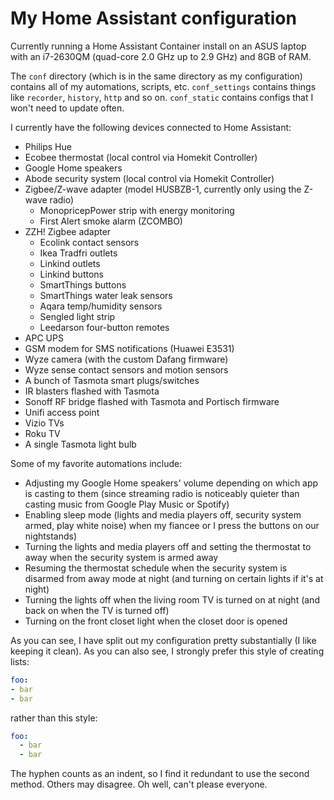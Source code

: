# My Home Assistant configuration

Currently running a Home Assistant Container install on an ASUS laptop with an i7-2630QM (quad-core 2.0 GHz up to 2.9 GHz) and 8GB of RAM.

The `conf` directory (which is in the same directory as my configuration) contains all of my automations, scripts, etc. `conf_settings` contains things like `recorder`, `history`, `http` and so on. `conf_static` contains configs that I won't need to update often. 

I currently have the following devices connected to Home Assistant:
- Philips Hue
- Ecobee thermostat (local control via Homekit Controller)
- Google Home speakers
- Abode security system (local control via Homekit Controller)
- Zigbee/Z-wave adapter (model HUSBZB-1, currently only using the Z-wave radio)
    - MonopricepPower strip with energy monitoring
    - First Alert smoke alarm (ZCOMBO)
- ZZH! Zigbee adapter
    - Ecolink contact sensors
    - Ikea Tradfri outlets
    - Linkind outlets
    - Linkind buttons
    - SmartThings buttons
    - SmartThings water leak sensors
    - Aqara temp/humidity sensors
    - Sengled light strip
    - Leedarson four-button remotes
- APC UPS
- GSM modem for SMS notifications (Huawei E3531)
- Wyze camera (with the custom Dafang firmware)
- Wyze sense contact sensors and motion sensors
- A bunch of Tasmota smart plugs/switches
- IR blasters flashed with Tasmota
- Sonoff RF bridge flashed with Tasmota and Portisch firmware
- Unifi access point
- Vizio TVs
- Roku TV
- A single Tasmota light bulb

Some of my favorite automations include:
- Adjusting my Google Home speakers' volume depending on which app is casting to them (since streaming radio is noticeably quieter than casting music from Google Play Music or Spotify)
- Enabling sleep mode (lights and media players off, security system armed, play white noise) when my fiancee or I press the buttons on our nightstands)
- Turning the lights and media players off and setting the thermostat to away when the security system is armed away
- Resuming the thermostat schedule when the security system is disarmed from away mode at night (and turning on certain lights if it's at night)
- Turning the lights off when the living room TV is turned on at night (and back on when the TV is turned off)
- Turning on the front closet light when the closet door is opened

As you can see, I have split out my configuration pretty substantially (I like keeping it clean). As you can also see, I strongly prefer this style of creating lists:
```yaml
foo:
- bar
- bar
```
rather than this style:
```yaml
foo:
  - bar
  - bar
```
The hyphen counts as an indent, so I find it redundant to use the second method. Others may disagree. Oh well, can't please everyone.
